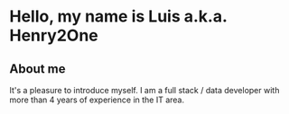 # Hello, my name is Luis a.k.a. Henry2One

## About me

It's a pleasure to introduce myself. I am a full stack / data developer with more than 4 years of experience in the IT area.

